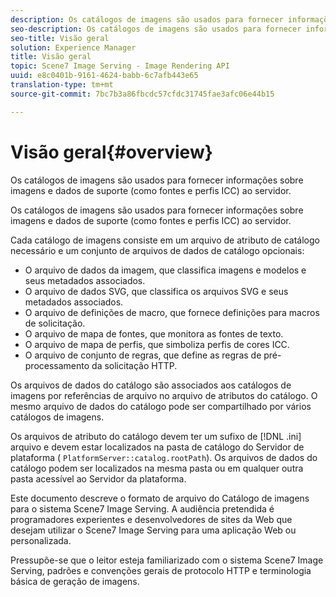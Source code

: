 ```yaml
---
description: Os catálogos de imagens são usados para fornecer informações sobre imagens e dados de suporte (como fontes e perfis ICC) ao servidor.
seo-description: Os catálogos de imagens são usados para fornecer informações sobre imagens e dados de suporte (como fontes e perfis ICC) ao servidor.
seo-title: Visão geral
solution: Experience Manager
title: Visão geral
topic: Scene7 Image Serving - Image Rendering API
uuid: e8c0401b-9161-4624-babb-6c7afb443e65
translation-type: tm+mt
source-git-commit: 7bc7b3a86fbcdc57cfdc31745fae3afc06e44b15

---
```



# Visão geral{#overview}

Os catálogos de imagens são usados para fornecer informações sobre imagens e dados de suporte (como fontes e perfis ICC) ao servidor.

Os catálogos de imagens são usados para fornecer informações sobre imagens e dados de suporte (como fontes e perfis ICC) ao servidor.

Cada catálogo de imagens consiste em um arquivo de atributo de catálogo necessário e um conjunto de arquivos de dados de catálogo opcionais:

* O arquivo de dados da imagem, que classifica imagens e modelos e seus metadados associados.
* O arquivo de dados SVG, que classifica os arquivos SVG e seus metadados associados.
* O arquivo de definições de macro, que fornece definições para macros de solicitação.
* O arquivo de mapa de fontes, que monitora as fontes de texto.
* O arquivo de mapa de perfis, que simboliza perfis de cores ICC.
* O arquivo de conjunto de regras, que define as regras de pré-processamento da solicitação HTTP.

Os arquivos de dados do catálogo são associados aos catálogos de imagens por referências de arquivo no arquivo de atributos do catálogo. O mesmo arquivo de dados do catálogo pode ser compartilhado por vários catálogos de imagens.

Os arquivos de atributo do catálogo devem ter um sufixo de [!DNL .ini] arquivo e devem estar localizados na pasta de catálogo do Servidor de plataforma ( `PlatformServer::catalog.rootPath`). Os arquivos de dados do catálogo podem ser localizados na mesma pasta ou em qualquer outra pasta acessível ao Servidor da plataforma.

Este documento descreve o formato de arquivo do Catálogo de imagens para o sistema Scene7 Image Serving. A audiência pretendida é programadores experientes e desenvolvedores de sites da Web que desejam utilizar o Scene7 Image Serving para uma aplicação Web ou personalizada.

Pressupõe-se que o leitor esteja familiarizado com o sistema Scene7 Image Serving, padrões e convenções gerais de protocolo HTTP e terminologia básica de geração de imagens.
